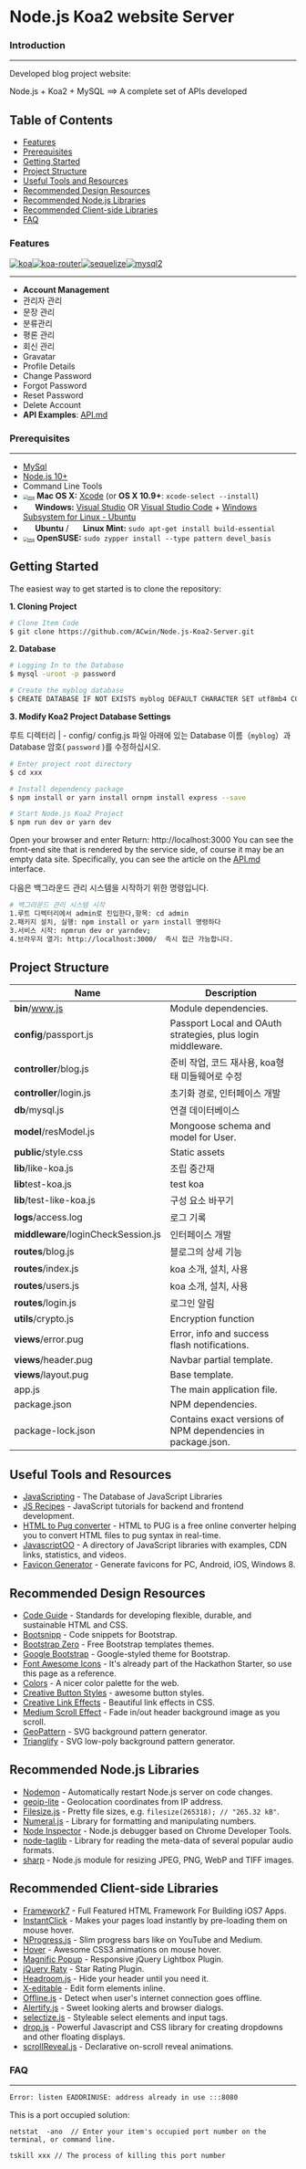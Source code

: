 # Node.js Koa2 website Server



### Introduction

--------------------

Developed blog project website:

Node.js + Koa2 + MySQL ==> A complete set of APIs developed



Table of Contents
-----------------

- [Features](#features)
- [Prerequisites](#prerequisites)
- [Getting Started](#getting-started)
- [Project Structure](#project-structure)
- [Useful Tools and Resources](#useful-tools-and-resources)
- [Recommended Design Resources](#recommended-design-resources)
- [Recommended Node.js Libraries](#recommended-nodejs-libraries)
- [Recommended Client-side Libraries](#recommended-client-side-libraries)
- [FAQ](#faq)



### Features 

[![koa](https://img.shields.io/badge/koa-%5E2.7.0-brightgreen.svg)](https://www.npmjs.com/package/koa)[![koa-router](https://img.shields.io/badge/koa--router-%5E7.4.0-brightgreen.svg)](https://www.npmjs.com/package/koa-router)[![sequelize](https://img.shields.io/badge/sequelize-%5E5.6.1-brightgreen.svg)](https://www.npmjs.com/package/sequelize)[![mysql2](https://img.shields.io/badge/mysql2-%5E1.6.5-brightgreen.svg)](https://www.npmjs.com/package/mysql2)

----------------------------

- **Account Management**
- 관리자 관리
- 문장 관리
- 분류관리
- 평론 관리
- 회신 관리
 - Gravatar
 - Profile Details
 - Change Password
 - Forgot Password
 - Reset Password
 - Delete Account
- **API Examples**: [API.md](https://github.com/ACwin/Node.js-Koa2-Server/blob/master/API.md)

### Prerequisites

--------------------

-  [MySql](https://dev.mysql.com/downloads/workbench/)
- [Node.js 10+](http://nodejs.org)
- Command Line Tools
 - [<img src="https://camo.githubusercontent.com/299cd53046608ab7c7095893199ffd0759c149851fce53b6d7c13f26279f637b/687474703a2f2f64656c7567652d746f7272656e742e6f72672f696d616765732f6170706c652d6c6f676f2e676966" alt="img" style="zoom: 50%;" />](https://camo.githubusercontent.com/299cd53046608ab7c7095893199ffd0759c149851fce53b6d7c13f26279f637b/687474703a2f2f64656c7567652d746f7272656e742e6f72672f696d616765732f6170706c652d6c6f676f2e676966) **Mac OS X:** [Xcode](https://itunes.apple.com/us/app/xcode/id497799835?mt=12) (or **OS X 10.9+**: `xcode-select --install`)
 - <img src="http://dc942d419843af05523b-ff74ae13537a01be6cfec5927837dcfe.r14.cf1.rackcdn.com/wp-content/uploads/windows-8-50x50.jpg" height="17">&nbsp;**Windows:** [Visual Studio](https://www.visualstudio.com/products/visual-studio-community-vs) OR [Visual Studio Code](https://code.visualstudio.com) + [Windows Subsystem for Linux - Ubuntu](https://docs.microsoft.com/en-us/windows/wsl/install-win10)
 - <img src="https://lh5.googleusercontent.com/-2YS1ceHWyys/AAAAAAAAAAI/AAAAAAAAAAc/0LCb_tsTvmU/s46-c-k/photo.jpg" height="17">&nbsp;**Ubuntu** / <img src="https://upload.wikimedia.org/wikipedia/commons/3/3f/Logo_Linux_Mint.png" height="17">&nbsp;**Linux Mint:** `sudo apt-get install build-essential`
- [<img src="https://camo.githubusercontent.com/e47ca7b9ffe7e785d52464e61260f9e1941c8853b5053d76f1cda878978d2daa/68747470733a2f2f656e2e6f70656e737573652e6f72672f696d616765732f622f62652f4c6f676f2d6765656b6f5f686561642e706e67" alt="img" style="zoom: 50%;" />](https://camo.githubusercontent.com/e47ca7b9ffe7e785d52464e61260f9e1941c8853b5053d76f1cda878978d2daa/68747470733a2f2f656e2e6f70656e737573652e6f72672f696d616765732f622f62652f4c6f676f2d6765656b6f5f686561642e706e67) **OpenSUSE:** `sudo zypper install --type pattern devel_basis`



## Getting Started

The easiest way to get started is to clone the repository:

**1. Cloning Project**

```bash
# Clone Item Code
$ git clone https://github.com/ACwin/Node.js-Koa2-Server.git 
```

**2. Database**

```bash
# Logging In to the Database
$ mysql -uroot -p password

# Create the myblog database
$ CREATE DATABASE IF NOT EXISTS myblog DEFAULT CHARACTER SET utf8mb4 COLLATE utf8mb4_unicode_ci;
```

**3. Modify Koa2 Project Database Settings**

루트 디렉터리 | - config/ config.js 파일 아래에 있는 Database 이름（`myblog`）과 Database 암호( `password` )를 수정하십시오.

```bash
# Enter project root directory
$ cd xxx

# Install dependency package
$ npm install or yarn install ornpm install express --save

# Start Node.js Koa2 Project
$ npm run dev or yarn dev
```

Open your browser and enter Return: http://localhost:3000 You can see the front-end site that is rendered by the service side, of course it may be an empty data site. Specifically, you can see the article on the [API.md](https://github.com/ACwin/Node.js-Koa2-Server/blob/master/API.md) interface.



다음은 백그라운드 관리 시스템을 시작하기 위한 명령입니다.

```bash
# 백그라운드 관리 시스템 시작
1.루트 디렉터리에서 admin로 진입한다,항목: cd admin
2.패키지 설치, 실행: npm install or yarn install 명령하다
3.서비스 시작: npmrun dev or yarndev; 
4.브라우저 열기: http://localhost:3000/  즉시 접근 가능합니다.
```

Project Structure
-----------------


| Name                               | Description                                                  |
| ---------------------------------- | ------------------------------------------------------------ |
| **bin**/www.js                     | Module dependencies.                                         |
| **config**/passport.js             | Passport Local and OAuth strategies, plus login middleware.  |
| **controller**/blog.js             | 준비 작업, 코드 재사용, koa형태 미들웨어로 수정                 |
| **controller**/login.js            | 초기화 경로, 인터페이스 개발                                   |
| **db**/mysql.js                    | 연결 데이터베이스                                              |
| **model**/resModel.js              | Mongoose schema and model for User.                          |
| **public**/style.css               | Static assets                                                |
| **lib**/like-koa.js                | 조립 중간재                                                   |
| **lib**test-koa.js                 | test koa                                                     |
| **lib**/test-like-koa.js           | 구성 요소 바꾸기                                              |
| **logs**/access.log                | 로그 기록                                                     |
| **middleware**/loginCheckSession.js| 인터페이스 개발                                               |
|**routes**/blog.js                  |블로그의 상세 기능                                             |
|**routes**/index.js                 |koa 소개, 설치, 사용                                           |
|**routes**/users.js                 |koa 소개, 설치, 사용                                           |                                        
|**routes**/login.js                 |로그인 알림                                                    |
| **utils**/crypto.js                | Encryption function                                          |
| **views**/error.pug                | Error, info and success flash notifications.                 |
| **views**/header.pug               |Navbar partial template.                                      |
| **views**/layout.pug               | Base template.                                               |
| app.js                             | The main application file.                                   |
| package.json                       | NPM dependencies.                                            |
| package-lock.json                  | Contains exact versions of NPM dependencies in package.json. |


Useful Tools and Resources
--------------------------
- [JavaScripting](http://www.javascripting.com/) - The Database of JavaScript Libraries
- [JS Recipes](http://sahatyalkabov.com/jsrecipes/) - JavaScript tutorials for backend and frontend development.
- [HTML to Pug converter](https://html-to-pug.com/) - HTML to PUG is a free online converter helping you to convert HTML files to pug syntax in real-time.
- [JavascriptOO](http://www.javascriptoo.com/) - A directory of JavaScript libraries with examples, CDN links, statistics, and videos.
- [Favicon Generator](http://realfavicongenerator.net/) - Generate favicons for PC, Android, iOS, Windows 8.

Recommended Design Resources
----------------------------
- [Code Guide](http://codeguide.co/) - Standards for developing flexible, durable, and sustainable HTML and CSS.
- [Bootsnipp](http://bootsnipp.com/) - Code snippets for Bootstrap.
- [Bootstrap Zero](https://www.bootstrapzero.com) - Free Bootstrap templates themes.
- [Google Bootstrap](http://todc.github.io/todc-bootstrap/) - Google-styled theme for Bootstrap.
- [Font Awesome Icons](http://fortawesome.github.io/Font-Awesome/icons/) - It's already part of the Hackathon Starter, so use this page as a reference.
- [Colors](http://clrs.cc) - A nicer color palette for the web.
- [Creative Button Styles](http://tympanus.net/Development/CreativeButtons/) - awesome button styles.
- [Creative Link Effects](http://tympanus.net/Development/CreativeLinkEffects/) - Beautiful link effects in CSS.
- [Medium Scroll Effect](http://codepen.io/andreasstorm/pen/pyjEh) - Fade in/out header background image as you scroll.
- [GeoPattern](https://github.com/btmills/geopattern) - SVG background pattern generator.
- [Trianglify](https://github.com/qrohlf/trianglify) - SVG low-poly background pattern generator.


Recommended Node.js Libraries
-----------------------------

- [Nodemon](https://github.com/remy/nodemon) - Automatically restart Node.js server on code changes.
- [geoip-lite](https://github.com/bluesmoon/node-geoip) - Geolocation coordinates from IP address.
- [Filesize.js](http://filesizejs.com/) - Pretty file sizes, e.g. `filesize(265318); // "265.32 kB"`.
- [Numeral.js](http://numeraljs.com) - Library for formatting and manipulating numbers.
- [Node Inspector](https://github.com/node-inspector/node-inspector) - Node.js debugger based on Chrome Developer Tools.
- [node-taglib](https://github.com/nikhilm/node-taglib) - Library for reading the meta-data of several popular audio formats.
- [sharp](https://github.com/lovell/sharp) - Node.js module for resizing JPEG, PNG, WebP and TIFF images.

Recommended Client-side Libraries
---------------------------------

- [Framework7](http://www.idangero.us/framework7/) - Full Featured HTML Framework For Building iOS7 Apps.
- [InstantClick](http://instantclick.io) - Makes your pages load instantly by pre-loading them on mouse hover.
- [NProgress.js](https://github.com/rstacruz/nprogress) - Slim progress bars like on YouTube and Medium.
- [Hover](https://github.com/IanLunn/Hover) - Awesome CSS3 animations on mouse hover.
- [Magnific Popup](http://dimsemenov.com/plugins/magnific-popup/) - Responsive jQuery Lightbox Plugin.
- [jQuery Raty](http://wbotelhos.com/raty/) - Star Rating Plugin.
- [Headroom.js](http://wicky.nillia.ms/headroom.js/) - Hide your header until you need it.
- [X-editable](http://vitalets.github.io/x-editable/) - Edit form elements inline.
- [Offline.js](http://github.hubspot.com/offline/docs/welcome/) - Detect when user's internet connection goes offline.
- [Alertify.js](http://fabien-d.github.io/alertify.js/) - Sweet looking alerts and browser dialogs.
- [selectize.js](http://selectize.github.io/selectize.js) - Styleable select elements and input tags.
- [drop.js](http://github.hubspot.com/drop/docs/welcome/) -  Powerful Javascript and CSS library for creating dropdowns and other floating displays.
- [scrollReveal.js](https://github.com/jlmakes/scrollReveal.js) - Declarative on-scroll reveal animations.



### FAQ
------------------


```bash
Error: listen EADDRINUSE: address already in use :::8080
```

This is a port occupied solution:

```
netstat  -ano  // Enter your item's occupied port number on the terminal, or command line.
```


```
tskill xxx // The process of killing this port number
```


